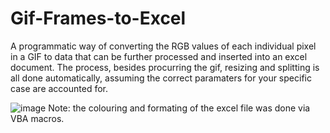 # Gif-Frames-to-Excel
A programmatic way of converting the RGB values of each individual pixel in a GIF to data that can be further processed and inserted into an excel document. The process, besides procurring the gif, resizing and splitting is all done automatically, assuming the correct paramaters for your specific case are accounted for.

![image](https://user-images.githubusercontent.com/107010803/205056554-e9f4eeee-58f0-4c6d-b2fe-12a11525db00.png)
Note: the colouring and formating of the excel file was done via VBA macros.
